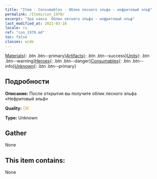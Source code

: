 ```yaml
---
title: "Item - Consumables - Облик лесного эльфа - нефритовый эльф"
permalink: /Items/con_1979/
excerpt: "Эра хаоса  Облик лесного эльфа - нефритовый эльф"
last_modified_at: 2021-03-18
locale: ru
ref: "con_1979.md"
toc: false
classes: wide
---
```

 [Materials](/ru/Items/){: .btn .btn--primary}[Artifacts](/ru/Items/Artifacts/){: .btn .btn--success}[Units](/ru/Items/Units/){: .btn .btn--warning}[Heroes](/ru/Items/Heroes/){: .btn .btn--danger}[Consumables](/ru/Items/Consumables/){: .btn .btn--info}[Unknown](/ru/Items/Unknown/){: .btn .btn--primary}

## Подробности
 **Описание:** После открытия вы получите облик лесного эльфа «Нефритовый эльф»

 **Quality:** <span style="color: #FF8C00">OK</span>

 **Type:** Unknown

## Gather

  None

## This item contains:

  None


